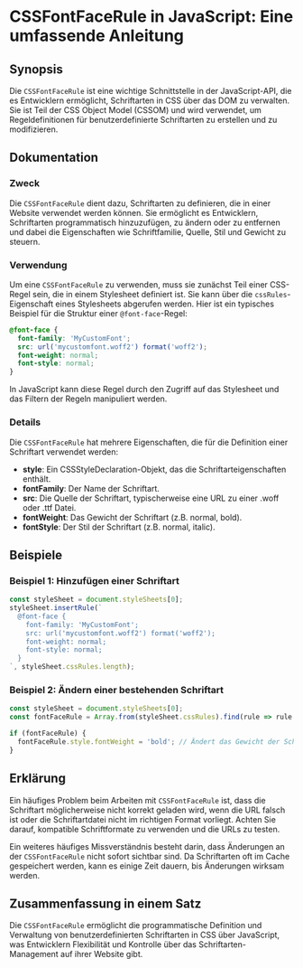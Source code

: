 <!--
Meta Description: # CSSFontFaceRule in JavaScript: Eine umfassende Anleitung ## Synopsis Die `CSSFontFaceRule` ist eine wichtige Schnittstelle in der JavaScript-API, di...
Meta Keywords: die, der, cssfontfacerule, font, schriftart
-->

# CSSFontFaceRule in JavaScript: Eine umfassende Anleitung

## Synopsis
Die `CSSFontFaceRule` ist eine wichtige Schnittstelle in der JavaScript-API, die es Entwicklern ermöglicht, Schriftarten in CSS über das DOM zu verwalten. Sie ist Teil der CSS Object Model (CSSOM) und wird verwendet, um Regeldefinitionen für benutzerdefinierte Schriftarten zu erstellen und zu modifizieren.

## Dokumentation

### Zweck
Die `CSSFontFaceRule` dient dazu, Schriftarten zu definieren, die in einer Website verwendet werden können. Sie ermöglicht es Entwicklern, Schriftarten programmatisch hinzuzufügen, zu ändern oder zu entfernen und dabei die Eigenschaften wie Schriftfamilie, Quelle, Stil und Gewicht zu steuern.

### Verwendung
Um eine `CSSFontFaceRule` zu verwenden, muss sie zunächst Teil einer CSS-Regel sein, die in einem Stylesheet definiert ist. Sie kann über die `cssRules`-Eigenschaft eines Stylesheets abgerufen werden. Hier ist ein typisches Beispiel für die Struktur einer `@font-face`-Regel:

```css
@font-face {
  font-family: 'MyCustomFont';
  src: url('mycustomfont.woff2') format('woff2');
  font-weight: normal;
  font-style: normal;
}
```

In JavaScript kann diese Regel durch den Zugriff auf das Stylesheet und das Filtern der Regeln manipuliert werden.

### Details
Die `CSSFontFaceRule` hat mehrere Eigenschaften, die für die Definition einer Schriftart verwendet werden:

- **style**: Ein CSSStyleDeclaration-Objekt, das die Schriftarteigenschaften enthält.
- **fontFamily**: Der Name der Schriftart.
- **src**: Die Quelle der Schriftart, typischerweise eine URL zu einer .woff oder .ttf Datei.
- **fontWeight**: Das Gewicht der Schriftart (z.B. normal, bold).
- **fontStyle**: Der Stil der Schriftart (z.B. normal, italic).

## Beispiele

### Beispiel 1: Hinzufügen einer Schriftart

```javascript
const styleSheet = document.styleSheets[0];
styleSheet.insertRule(`
  @font-face {
    font-family: 'MyCustomFont';
    src: url('mycustomfont.woff2') format('woff2');
    font-weight: normal;
    font-style: normal;
  }
`, styleSheet.cssRules.length);
```

### Beispiel 2: Ändern einer bestehenden Schriftart

```javascript
const styleSheet = document.styleSheets[0];
const fontFaceRule = Array.from(styleSheet.cssRules).find(rule => rule instanceof CSSFontFaceRule && rule.style.fontFamily === 'MyCustomFont');

if (fontFaceRule) {
  fontFaceRule.style.fontWeight = 'bold'; // Ändert das Gewicht der Schriftart
}
```

## Erklärung
Ein häufiges Problem beim Arbeiten mit `CSSFontFaceRule` ist, dass die Schriftart möglicherweise nicht korrekt geladen wird, wenn die URL falsch ist oder die Schriftartdatei nicht im richtigen Format vorliegt. Achten Sie darauf, kompatible Schriftformate zu verwenden und die URLs zu testen.

Ein weiteres häufiges Missverständnis besteht darin, dass Änderungen an der `CSSFontFaceRule` nicht sofort sichtbar sind. Da Schriftarten oft im Cache gespeichert werden, kann es einige Zeit dauern, bis Änderungen wirksam werden.

## Zusammenfassung in einem Satz
Die `CSSFontFaceRule` ermöglicht die programmatische Definition und Verwaltung von benutzerdefinierten Schriftarten in CSS über JavaScript, was Entwicklern Flexibilität und Kontrolle über das Schriftarten-Management auf ihrer Website gibt.
